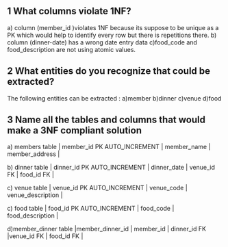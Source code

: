 ## 1 What columns violate 1NF?
a) column (member_id )violates 1NF because its suppose to be unique as a PK which would help to identify every row but there is repetitions there.
b) column (dinner-date) has a wrong date entry data
c)food_code and food_description are  not using atomic values.


## 2 What entities do you recognize that could be extracted?

The following entities can be extracted :
a)member
b)dinner
c)venue
d)food

## 3 Name all the tables and columns that would make a 3NF compliant solution

a) members table
| member_id PK AUTO_INCREMENT | member_name | member_address |

b) dinner table
| dinner_id PK AUTO_INCREMENT | dinner_date | venue_id FK | food_id FK |

c) venue table
| venue_id PK AUTO_INCREMENT | venue_code | venue_description |

c) food table
| food_id PK AUTO_INCREMENT | food_code | food_description |

d)member_dinner table
|member_dinner_id | member_id | dinner_id FK |venue_id FK | food_id FK | 